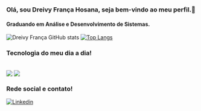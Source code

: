 ### Olá, sou Dreivy França Hosana, seja bem-vindo ao meu perfil.👋
#### Graduando em Análise e Desenvolvimento de Sistemas.
![Dreivy França GitHub stats](https://github-readme-stats.vercel.app/api?username=Dreivy&show_icons=true&theme=tokyonight)
[![Top Langs](https://github-readme-stats.vercel.app/api/top-langs/?username=Dreivy&layout=compact)](https://github.com/Dreivy/github-readme-stats)

### Tecnologia do meu dia a dia!

<div style="display: inline-block"><br/>
  <img align="center" src="https://img.shields.io/badge/HTML5-E34F26?style=for-the-badge&logo=html5&logoColor=white"/>        
  <img align="center" src="https://img.shields.io/badge/CSS3-1572B6?style=for-the-badge&logo=css3&logoColor=white">  
</div>
  
### Rede social e contato!
[![Linkedin](https://img.shields.io/badge/LinkedIn-0077B5?style=for-the-badge&logo=linkedin&logoColor=white)](https://www.linkedin.com/in/dreivy-fran%C3%A7a-hosana-53a846232)
